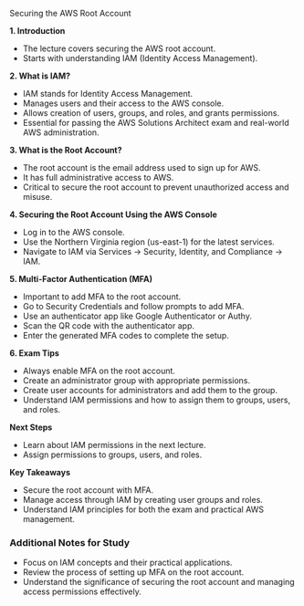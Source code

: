 Securing the AWS Root Account

**1. Introduction**
   - The lecture covers securing the AWS root account.
   - Starts with understanding IAM (Identity Access Management).

**2. What is IAM?**
   - IAM stands for Identity Access Management.
   - Manages users and their access to the AWS console.
   - Allows creation of users, groups, and roles, and grants permissions.
   - Essential for passing the AWS Solutions Architect exam and real-world AWS administration.

**3. What is the Root Account?**
   - The root account is the email address used to sign up for AWS.
   - It has full administrative access to AWS.
   - Critical to secure the root account to prevent unauthorized access and misuse.

**4. Securing the Root Account Using the AWS Console**
   - Log in to the AWS console.
   - Use the Northern Virginia region (us-east-1) for the latest services.
   - Navigate to IAM via Services -> Security, Identity, and Compliance -> IAM.

**5. Multi-Factor Authentication (MFA)**
   - Important to add MFA to the root account.
   - Go to Security Credentials and follow prompts to add MFA.
   - Use an authenticator app like Google Authenticator or Authy.
   - Scan the QR code with the authenticator app.
   - Enter the generated MFA codes to complete the setup.

**6. Exam Tips**
   - Always enable MFA on the root account.
   - Create an administrator group with appropriate permissions.
   - Create user accounts for administrators and add them to the group.
   - Understand IAM permissions and how to assign them to groups, users, and roles.

**Next Steps**
   - Learn about IAM permissions in the next lecture.
   - Assign permissions to groups, users, and roles.

**Key Takeaways**
   - Secure the root account with MFA.
   - Manage access through IAM by creating user groups and roles.
   - Understand IAM principles for both the exam and practical AWS management.

### Additional Notes for Study
   - Focus on IAM concepts and their practical applications.
   - Review the process of setting up MFA on the root account.
   - Understand the significance of securing the root account and managing access permissions effectively.